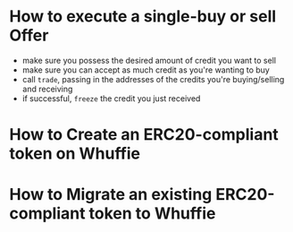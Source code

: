 # How to execute a single-buy or sell Offer
- make sure you possess the desired amount of credit you want to sell
- make sure you can accept as much credit as you're wanting to buy
- call `trade`, passing in the addresses of the credits you're buying/selling and receiving
- if successful, `freeze` the credit you just received

# How to Create an ERC20-compliant token on Whuffie

# How to Migrate an existing ERC20-compliant token to Whuffie